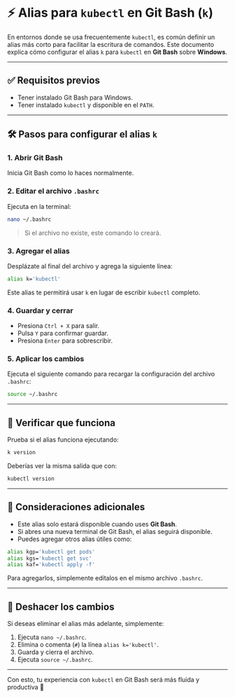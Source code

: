 # ⚡ Alias para `kubectl` en Git Bash (`k`)

En entornos donde se usa frecuentemente `kubectl`, es común definir un alias más corto para facilitar la escritura de comandos. Este documento explica cómo configurar el alias `k` para `kubectl` en **Git Bash** sobre **Windows**.

---

## ✅ Requisitos previos

- Tener instalado Git Bash para Windows.
- Tener instalado `kubectl` y disponible en el `PATH`.

---

## 🛠️ Pasos para configurar el alias `k`

### 1. Abrir Git Bash

Inicia Git Bash como lo haces normalmente.

### 2. Editar el archivo `.bashrc`

Ejecuta en la terminal:

```bash
nano ~/.bashrc
````

> Si el archivo no existe, este comando lo creará.

### 3. Agregar el alias

Desplázate al final del archivo y agrega la siguiente línea:

```bash
alias k='kubectl'
```

Este alias te permitirá usar `k` en lugar de escribir `kubectl` completo.

### 4. Guardar y cerrar

* Presiona `Ctrl + X` para salir.
* Pulsa `Y` para confirmar guardar.
* Presiona `Enter` para sobrescribir.

### 5. Aplicar los cambios

Ejecuta el siguiente comando para recargar la configuración del archivo `.bashrc`:

```bash
source ~/.bashrc
```

---

## 🚀 Verificar que funciona

Prueba si el alias funciona ejecutando:

```bash
k version
```

Deberías ver la misma salida que con:

```bash
kubectl version
```

---

## 📌 Consideraciones adicionales

* Este alias solo estará disponible cuando uses **Git Bash**.
* Si abres una nueva terminal de Git Bash, el alias seguirá disponible.
* Puedes agregar otros alias útiles como:

```bash
alias kgp='kubectl get pods'
alias kgs='kubectl get svc'
alias kaf='kubectl apply -f'
```

Para agregarlos, simplemente edítalos en el mismo archivo `.bashrc`.

---

## 🧽 Deshacer los cambios

Si deseas eliminar el alias más adelante, simplemente:

1. Ejecuta `nano ~/.bashrc`.
2. Elimina o comenta (`#`) la línea `alias k='kubectl'`.
3. Guarda y cierra el archivo.
4. Ejecuta `source ~/.bashrc`.

---

Con esto, tu experiencia con `kubectl` en Git Bash será más fluida y productiva 🚀
